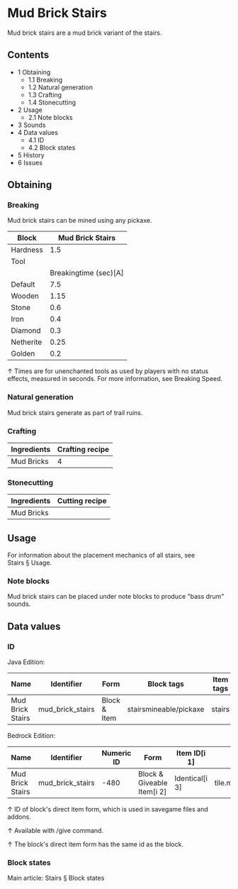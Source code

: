 # Mud Brick Stairs
Mud brick stairs are a mud brick variant of the stairs.

## Contents
- 1 Obtaining
	- 1.1 Breaking
	- 1.2 Natural generation
	- 1.3 Crafting
	- 1.4 Stonecutting
- 2 Usage
	- 2.1 Note blocks
- 3 Sounds
- 4 Data values
	- 4.1 ID
	- 4.2 Block states
- 5 History
- 6 Issues

## Obtaining
### Breaking
Mud brick stairs can be mined using any pickaxe.

| Block     | Mud Brick Stairs      |
|-----------|-----------------------|
| Hardness  | 1.5                   |
| Tool      |                       |
|           | Breakingtime (sec)[A] |
| Default   | 7.5                   |
| Wooden    | 1.15                  |
| Stone     | 0.6                   |
| Iron      | 0.4                   |
| Diamond   | 0.3                   |
| Netherite | 0.25                  |
| Golden    | 0.2                   |


↑ Times are for unenchanted tools as used by players with no status effects, measured in seconds. For more information, see Breaking Speed.


### Natural generation
Mud brick stairs generate as part of trail ruins.

### Crafting
| Ingredients | Crafting recipe |
|-------------|-----------------|
| Mud Bricks  | 4               |

### Stonecutting
| Ingredients | Cutting recipe |
|-------------|----------------|
| Mud Bricks  |                |

## Usage
For information about the placement mechanics of all stairs, see Stairs § Usage.

### Note blocks
Mud brick stairs can be placed under note blocks to produce "bass drum" sounds.

## Data values
### ID
Java Edition:

| Name             | Identifier       | Form         | Block tags             | Item tags | Translation key                  |
|------------------|------------------|--------------|------------------------|-----------|----------------------------------|
| Mud Brick Stairs | mud_brick_stairs | Block & Item | stairsmineable/pickaxe | stairs    | block.minecraft.mud_brick_stairs |

Bedrock Edition:

| Name             | Identifier       | Numeric ID | Form                       | Item ID[i 1]   | Translation key            |
|------------------|------------------|------------|----------------------------|----------------|----------------------------|
| Mud Brick Stairs | mud_brick_stairs | -480       | Block & Giveable Item[i 2] | Identical[i 3] | tile.mud_brick_stairs.name |


↑ ID of block's direct item form, which is used in savegame files and addons.

↑ Available with /give command.

↑ The block's direct item form has the same id as the block.


### Block states
Main article: Stairs § Block states
